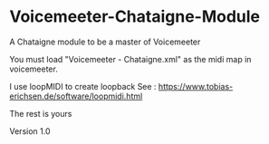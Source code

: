 # Voicemeeter-Chataigne-Module
A Chataigne module to be a master of Voicemeeter

You must load "Voicemeeter - Chataigne.xml" as the midi map in voicemeeter.

I use loopMIDI to create loopback
See : https://www.tobias-erichsen.de/software/loopmidi.html

The rest is yours

Version 1.0
